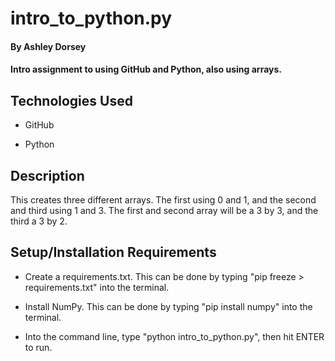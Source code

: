 # intro_to_python.py
 
#### By **Ashley Dorsey**

#### Intro assignment to using GitHub and Python, also using arrays.

## Technologies Used

- GitHub

- Python

## Description

This creates three different arrays. The first using 0 and 1, and the second and third using 1 and 3. The first and second array will be a 3 by 3, and the third a 3 by 2. 

## Setup/Installation Requirements

- Create a requirements.txt. This can be done by typing "pip freeze > requirements.txt" into the terminal.

- Install NumPy. This can be done by typing "pip install numpy" into the terminal.

- Into the command line, type 
"python intro_to_python.py", then hit ENTER to run.
